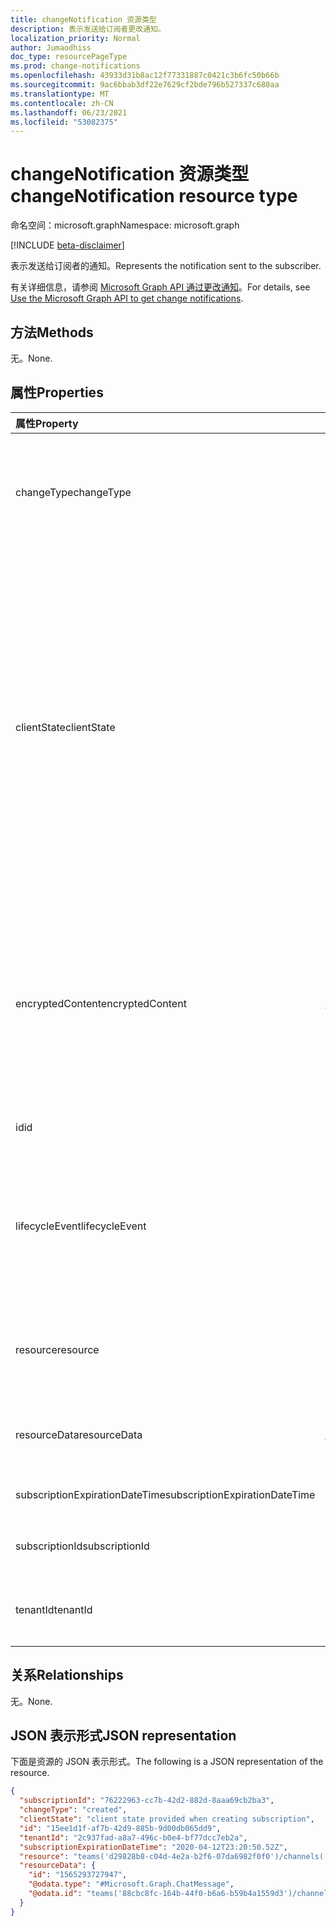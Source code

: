```yaml
---
title: changeNotification 资源类型
description: 表示发送给订阅者更改通知。
localization_priority: Normal
author: Jumaodhiss
doc_type: resourcePageType
ms.prod: change-notifications
ms.openlocfilehash: 43933d31b8ac12f77331887c0421c3b6fc50b66b
ms.sourcegitcommit: 9ac6bbab3df22e7629cf2bde796b527337c680aa
ms.translationtype: MT
ms.contentlocale: zh-CN
ms.lasthandoff: 06/23/2021
ms.locfileid: "53082375"
---
```

# <a name="changenotification-resource-type"></a><span data-ttu-id="11477-103">changeNotification 资源类型</span><span class="sxs-lookup"><span data-stu-id="11477-103">changeNotification resource type</span></span>

<span data-ttu-id="11477-104">命名空间：microsoft.graph</span><span class="sxs-lookup"><span data-stu-id="11477-104">Namespace: microsoft.graph</span></span>

[!INCLUDE [beta-disclaimer](../../includes/beta-disclaimer.md)]

<span data-ttu-id="11477-105">表示发送给订阅者的通知。</span><span class="sxs-lookup"><span data-stu-id="11477-105">Represents the notification sent to the subscriber.</span></span>

<span data-ttu-id="11477-106">有关详细信息，请参阅 [Microsoft Graph API 通过更改通知](webhooks.md)。</span><span class="sxs-lookup"><span data-stu-id="11477-106">For details, see [Use the Microsoft Graph API to get change notifications](webhooks.md).</span></span>

## <a name="methods"></a><span data-ttu-id="11477-107">方法</span><span class="sxs-lookup"><span data-stu-id="11477-107">Methods</span></span>

<span data-ttu-id="11477-108">无。</span><span class="sxs-lookup"><span data-stu-id="11477-108">None.</span></span>

## <a name="properties"></a><span data-ttu-id="11477-109">属性</span><span class="sxs-lookup"><span data-stu-id="11477-109">Properties</span></span>

| <span data-ttu-id="11477-110">属性</span><span class="sxs-lookup"><span data-stu-id="11477-110">Property</span></span> | <span data-ttu-id="11477-111">类型</span><span class="sxs-lookup"><span data-stu-id="11477-111">Type</span></span> | <span data-ttu-id="11477-112">说明</span><span class="sxs-lookup"><span data-stu-id="11477-112">Description</span></span> |
|:---------|:-----|:------------|
| <span data-ttu-id="11477-113">changeType</span><span class="sxs-lookup"><span data-stu-id="11477-113">changeType</span></span> | <span data-ttu-id="11477-114">changeType</span><span class="sxs-lookup"><span data-stu-id="11477-114">changeType</span></span> | <span data-ttu-id="11477-115">指示将引发更改通知的更改类型。</span><span class="sxs-lookup"><span data-stu-id="11477-115">Indicates the type of change that will raise the change notification.</span></span> <span data-ttu-id="11477-116">支持的值是：`created`、`updated`、`deleted`。</span><span class="sxs-lookup"><span data-stu-id="11477-116">The supported values are: `created`, `updated`, `deleted`.</span></span> <span data-ttu-id="11477-117">必填。</span><span class="sxs-lookup"><span data-stu-id="11477-117">Required.</span></span> |
| <span data-ttu-id="11477-118">clientState</span><span class="sxs-lookup"><span data-stu-id="11477-118">clientState</span></span> | <span data-ttu-id="11477-119">string</span><span class="sxs-lookup"><span data-stu-id="11477-119">string</span></span> | <span data-ttu-id="11477-120">订阅请求请求中指定的 **clientState** 属性的值 (（如果有) ）。</span><span class="sxs-lookup"><span data-stu-id="11477-120">Value of the **clientState** property sent specified in the subscription request (if any).</span></span> <span data-ttu-id="11477-121">最大长度为 255 个字符。</span><span class="sxs-lookup"><span data-stu-id="11477-121">The maximum length is 255 characters.</span></span> <span data-ttu-id="11477-122">客户端可以通过比较 **clientState** 属性的值来检查更改通知是否来自服务。</span><span class="sxs-lookup"><span data-stu-id="11477-122">The client can check whether the change notification came from the service by comparing the values of the **clientState** property.</span></span> <span data-ttu-id="11477-123">与订阅一起发送的 **clientState** 属性的值与每次更改通知时收到的 **clientState** 属性的值进行比较。</span><span class="sxs-lookup"><span data-stu-id="11477-123">The value of the **clientState** property sent with the subscription is compared with the value of the **clientState** property received with each change notification.</span></span> <span data-ttu-id="11477-124">可选。</span><span class="sxs-lookup"><span data-stu-id="11477-124">Optional.</span></span> |
| <span data-ttu-id="11477-125">encryptedContent</span><span class="sxs-lookup"><span data-stu-id="11477-125">encryptedContent</span></span> | [<span data-ttu-id="11477-126">changeNotificationEncryptedContent</span><span class="sxs-lookup"><span data-stu-id="11477-126">changeNotificationEncryptedContent</span></span>](changenotificationencryptedcontent.md) | <span data-ttu-id="11477-127"> (预览) 更改通知附加的加密内容。</span><span class="sxs-lookup"><span data-stu-id="11477-127">(Preview) Encrypted content attached with the change notification.</span></span> <span data-ttu-id="11477-128">仅在订阅 **请求期间定义了 encryptionCertificate** 和 **includeResourceData** 且资源支持它时提供。</span><span class="sxs-lookup"><span data-stu-id="11477-128">Only provided if **encryptionCertificate** and **includeResourceData** were defined during the subscription request and if the resource supports it.</span></span> <span data-ttu-id="11477-129">可选。</span><span class="sxs-lookup"><span data-stu-id="11477-129">Optional.</span></span> |
| <span data-ttu-id="11477-130">id</span><span class="sxs-lookup"><span data-stu-id="11477-130">id</span></span> | <span data-ttu-id="11477-131">string</span><span class="sxs-lookup"><span data-stu-id="11477-131">string</span></span> | <span data-ttu-id="11477-132">通知的唯一 ID。</span><span class="sxs-lookup"><span data-stu-id="11477-132">Unique ID for the notification.</span></span> <span data-ttu-id="11477-133">可选。</span><span class="sxs-lookup"><span data-stu-id="11477-133">Optional.</span></span> |
| <span data-ttu-id="11477-134">lifecycleEvent</span><span class="sxs-lookup"><span data-stu-id="11477-134">lifecycleEvent</span></span> | <span data-ttu-id="11477-135">lifecycleEventType</span><span class="sxs-lookup"><span data-stu-id="11477-135">lifecycleEventType</span></span> | <span data-ttu-id="11477-136">如果当前通知是生命周期通知，则生命周期通知的类型。</span><span class="sxs-lookup"><span data-stu-id="11477-136">The type of lifecycle notification if the current notification is a lifecycle notification.</span></span> <span data-ttu-id="11477-137">可选。</span><span class="sxs-lookup"><span data-stu-id="11477-137">Optional.</span></span> <span data-ttu-id="11477-138">支持的值是 `missed` `removed` `reauthorizationRequired` 、、。</span><span class="sxs-lookup"><span data-stu-id="11477-138">Supported values are `missed`, `removed`, `reauthorizationRequired`.</span></span> |
| <span data-ttu-id="11477-139">resource</span><span class="sxs-lookup"><span data-stu-id="11477-139">resource</span></span> | <span data-ttu-id="11477-140">string</span><span class="sxs-lookup"><span data-stu-id="11477-140">string</span></span> | <span data-ttu-id="11477-141">发出更改通知的资源相对于 的 `https://graph.microsoft.com` URI。</span><span class="sxs-lookup"><span data-stu-id="11477-141">The URI of the resource that emitted the change notification relative to `https://graph.microsoft.com`.</span></span> <span data-ttu-id="11477-142">必填。</span><span class="sxs-lookup"><span data-stu-id="11477-142">Required.</span></span> |
| <span data-ttu-id="11477-143">resourceData</span><span class="sxs-lookup"><span data-stu-id="11477-143">resourceData</span></span> | [<span data-ttu-id="11477-144">resourceData</span><span class="sxs-lookup"><span data-stu-id="11477-144">resourceData</span></span>](resourcedata.md) | <span data-ttu-id="11477-145">此属性的内容取决于要订阅资源的类型。</span><span class="sxs-lookup"><span data-stu-id="11477-145">The content of this property depends on the type of resource being subscribed to.</span></span> <span data-ttu-id="11477-146">必填。</span><span class="sxs-lookup"><span data-stu-id="11477-146">Required.</span></span> |
| <span data-ttu-id="11477-147">subscriptionExpirationDateTime</span><span class="sxs-lookup"><span data-stu-id="11477-147">subscriptionExpirationDateTime</span></span> | <span data-ttu-id="11477-148">DateTimeOffset</span><span class="sxs-lookup"><span data-stu-id="11477-148">DateTimeOffset</span></span> | <span data-ttu-id="11477-149">订阅的过期时间。</span><span class="sxs-lookup"><span data-stu-id="11477-149">The expiration time for the subscription.</span></span> <span data-ttu-id="11477-150">必填。</span><span class="sxs-lookup"><span data-stu-id="11477-150">Required.</span></span> |
| <span data-ttu-id="11477-151">subscriptionId</span><span class="sxs-lookup"><span data-stu-id="11477-151">subscriptionId</span></span> | <span data-ttu-id="11477-152">GUID</span><span class="sxs-lookup"><span data-stu-id="11477-152">GUID</span></span> | <span data-ttu-id="11477-153">生成通知的订阅的唯一标识符。</span><span class="sxs-lookup"><span data-stu-id="11477-153">The unique identifier of the subscription that generated the notification.</span></span> |
| <span data-ttu-id="11477-154">tenantId</span><span class="sxs-lookup"><span data-stu-id="11477-154">tenantId</span></span> | <span data-ttu-id="11477-155">GUID</span><span class="sxs-lookup"><span data-stu-id="11477-155">GUID</span></span> | <span data-ttu-id="11477-156">源自更改通知的租户的唯一标识符。</span><span class="sxs-lookup"><span data-stu-id="11477-156">The unique identifier of the tenant from which the change notification originated.</span></span> |

## <a name="relationships"></a><span data-ttu-id="11477-157">关系</span><span class="sxs-lookup"><span data-stu-id="11477-157">Relationships</span></span>

<span data-ttu-id="11477-158">无。</span><span class="sxs-lookup"><span data-stu-id="11477-158">None.</span></span>

## <a name="json-representation"></a><span data-ttu-id="11477-159">JSON 表示形式</span><span class="sxs-lookup"><span data-stu-id="11477-159">JSON representation</span></span>

<span data-ttu-id="11477-160">下面是资源的 JSON 表示形式。</span><span class="sxs-lookup"><span data-stu-id="11477-160">The following is a JSON representation of the resource.</span></span>

<!-- {
  "blockType": "resource",
  "optionalProperties": [

  ],
  "@odata.type": "microsoft.graph.changeNotification"
}-->

```json
{
  "subscriptionId": "76222963-cc7b-42d2-882d-8aaa69cb2ba3",
  "changeType": "created",
  "clientState": "client state provided when creating subscription",
  "id": "15ee1d1f-af7b-42d9-885b-9d00db065dd9",
  "tenantId": "2c937fad-a8a7-496c-b0e4-bf77dcc7eb2a",
  "subscriptionExpirationDateTime": "2020-04-12T23:20:50.52Z",
  "resource": "teams('d29828b8-c04d-4e2a-b2f6-07da6982f0f0')/channels('19:f127a8c55ad949d1a238464d22f0f99e@thread.skype')/messages('1565045424600')/replies('1565047490246')",
  "resourceData": {
    "id": "1565293727947",
    "@odata.type": "#Microsoft.Graph.ChatMessage",
    "@odata.id": "teams('88cbc8fc-164b-44f0-b6a6-b59b4a1559d3')/channels('19:8d9da062ec7647d4bb1976126e788b47@thread.tacv2')/messages('1565293727947')/replies('1565293727947')"
  }
}
```

<!-- uuid: 15ee1d1f-af7b-42d9-885b-9d00db065dd9
2020-05-25 14:57:30 UTC -->
<!--
{
  "type": "#page.annotation",
  "description": "change notification resource",
  "keywords": "",
  "section": "documentation",
  "tocPath": "",
  "suppressions": []
}
-->


